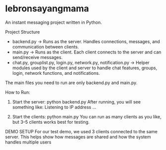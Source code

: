 # lebronsayangmama
An instant messaging project written in Python.

Project Structure
- backend.py → Runs as the server. Handles connections, messages, and communication between clients.
- main.py → Runs as the client. Each client connects to the server and can send/receive messages.
- chat.py, grouplist.py, login.py, network.py, notification.py → Helper modules used by the client and server to handle chat features, groups, login, network functions, and notifications.

The main files you need to run are only backend.py and main.py.

How to Run:
1. Start the server: python backend.py
    After running, you will see something like: Listening to IP address ...

2. Start the clients: python main.py
    You can run as many clients as you like, but 3–5 clients works best for testing.

DEMO SETUP
For our test demo, we used 3 clients connected to the same server. This helps show how messages are shared and how the system handles multiple users

